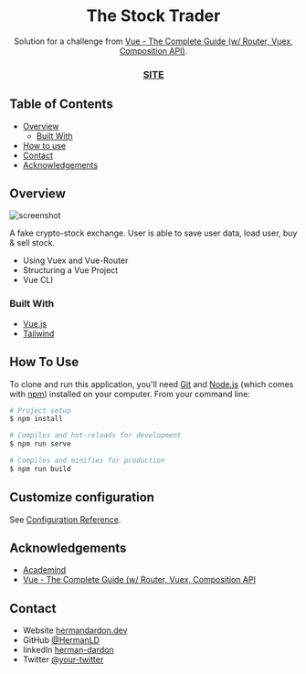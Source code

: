 
<!-- Please update value in the {}  -->

<h1 align="center">The Stock Trader</h1>

<div align="center">
   Solution for a challenge from  <a href="https://www.udemy.com/course/vuejs-2-the-complete-guide/" target="_blank">Vue - The Complete Guide (w/ Router, Vuex, Composition API)</a>.
</div>

<div align="center">
  <h3>
    <a href="https://wonderful-quotes-one.now.sh/">
      SITE
    </a>
  </h3>
</div>

<!-- TABLE OF CONTENTS -->

## Table of Contents

- [Overview](#overview)
  - [Built With](#built-with)
- [How to use](#how-to-use)
- [Contact](#contact)
- [Acknowledgements](#acknowledgements)

<!-- OVERVIEW -->

## Overview

![screenshot](https://user-images.githubusercontent.com/16707738/92399059-5716eb00-f132-11ea-8b14-bcacdc8ec97b.png)

A fake crypto-stock exchange. User is able to save user data, load user, buy & sell stock.

- Using Vuex and Vue-Router
- Structuring a Vue Project
- Vue CLI

### Built With

<!-- This section should list any major frameworks that you built your project using. Here are a few examples.-->

- [Vue.js](https://vuejs.org/)
- [Tailwind](https://tailwindcss.com/)

## How To Use

<!-- Example: -->

To clone and run this application, you'll need [Git](https://git-scm.com) and [Node.js](https://nodejs.org/en/download/) (which comes with [npm](http://npmjs.com)) installed on your computer. From your command line:

```bash
# Project setup
$ npm install

# Compiles and hot-reloads for development
$ npm run serve

# Compiles and minifies for production
$ npm run build
```

## Customize configuration

See [Configuration Reference](https://cli.vuejs.org/config/).

## Acknowledgements

<!-- This section should list any articles or add-ons/plugins that helps you to complete the project. This is optional but it will help you in the future. For example -->

- [Academind](https://academind.com/)
- [Vue - The Complete Guide (w/ Router, Vuex, Composition API](https://github.com/chjj/marked)

## Contact

- Website [hermandardon.dev](https://hermandardon.dev)
- GitHub [@HermanLD](https://github.com/HermanLD)
- linkedIn [herman-dardon](https://www.linkedin.com/in/herman-dardon/)
- Twitter [@your-twitter](https://{twitter.com/your-username})
